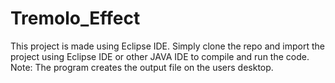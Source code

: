 # Tremolo_Effect

This project is made using Eclipse IDE. Simply clone the repo and import the project using Eclipse IDE or other JAVA IDE to compile and run the code.
Note: The program creates the output file on the users desktop.
